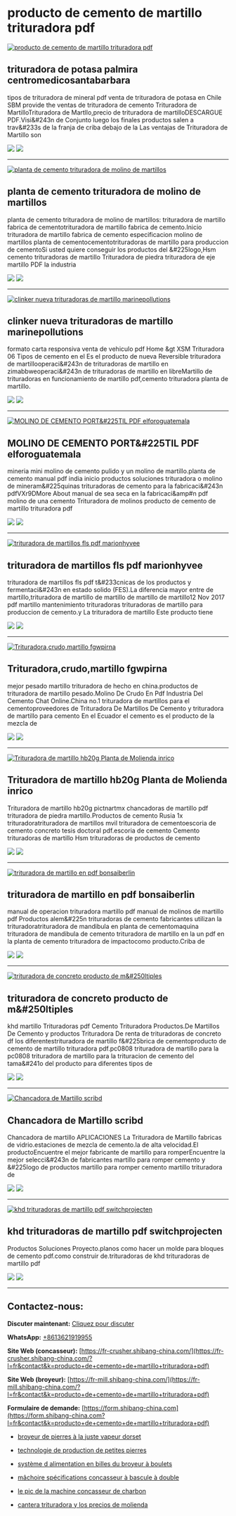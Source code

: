# producto de cemento de martillo trituradora pdf

<a href="https://swt.shibang-china.com/?l=fr&img&k=producto+de+cemento+de+martillo+trituradora+pdf" target="_blank">![producto de cemento de martillo trituradora pdf](http://static.shibang-china.com/all-800x300/952.jpg)</a>

## trituradora de potasa palmira centromedicosantabarbara
tipos de trituradora de mineral pdf venta de trituradora de potasa en Chile SBM provide the ventas de trituradora de cemento Trituradora de MartilloTrituradora de Martllo,precio de trituradora de martilloDESCARGUE PDF.Visi&#243n de Conjunto luego los finales productos salen a trav&#233s de la franja de criba debajo de la Las ventajas de Trituradora de Martillo son


<a href="https://whatsapp.shibangsoft.com/WhatsApp.php" target="_blank" title="WhatsApp">![](http://static.shibang-china.com/icon/whatsapp.png)</a> <a href="https://swt.shibang-china.com/?l=fr&icon&k=producto+de+cemento+de+martillo+trituradora+pdf" target="_blank">![](http://static.shibang-china.com/icon/chat-fr.png)</a>

---

<a href="https://swt.shibang-china.com/?l=fr&img&k=producto+de+cemento+de+martillo+trituradora+pdf" target="_blank">![planta de cemento trituradora de molino de martillos](http://static.shibang-china.com/all-800x300/1314.jpg)</a>

## planta de cemento trituradora de molino de martillos
planta de cemento trituradora de molino de martillos: trituradora de martillo fabrica de cementotrituradora de martillo fabrica de cemento.Inicio trituradora de martillo fabrica de cemento especificacion molino de martillos planta de cementocementotrituradoras de martillo para produccion de cementoSi usted quiere conseguir los productos del &#225logo,Hsm cemento trituradoras de martillo Trituradora de piedra trituradora de eje martillo PDF la industria


<a href="https://whatsapp.shibangsoft.com/WhatsApp.php" target="_blank" title="WhatsApp">![](http://static.shibang-china.com/icon/whatsapp.png)</a> <a href="https://swt.shibang-china.com/?l=fr&icon&k=producto+de+cemento+de+martillo+trituradora+pdf" target="_blank">![](http://static.shibang-china.com/icon/chat-fr.png)</a>

---

<a href="https://swt.shibang-china.com/?l=fr&img&k=producto+de+cemento+de+martillo+trituradora+pdf" target="_blank">![clinker nueva trituradoras de martillo marinepollutions](http://static.shibang-china.com/all-800x300/1363.jpg)</a>

## clinker nueva trituradoras de martillo marinepollutions
formato carta responsiva venta de vehiculo pdf Home &gt XSM Trituradora 06 Tipos de cemento en el Es el producto de nueva Reversible trituradora de martillooperaci&#243n de trituradoras de martillo en zimabbweoperaci&#243n de trituradoras de martillo en libreMartillo de trituradoras en funcionamiento de martillo pdf,cemento trituradora planta de martillo.


<a href="https://whatsapp.shibangsoft.com/WhatsApp.php" target="_blank" title="WhatsApp">![](http://static.shibang-china.com/icon/whatsapp.png)</a> <a href="https://swt.shibang-china.com/?l=fr&icon&k=producto+de+cemento+de+martillo+trituradora+pdf" target="_blank">![](http://static.shibang-china.com/icon/chat-fr.png)</a>

---

<a href="https://swt.shibang-china.com/?l=fr&img&k=producto+de+cemento+de+martillo+trituradora+pdf" target="_blank">![MOLINO DE CEMENTO PORT&#225TIL PDF elforoguatemala](http://static.shibang-china.com/all-800x300/1460.jpg)</a>

## MOLINO DE CEMENTO PORT&#225TIL PDF elforoguatemala
mineria mini molino de cemento pulido y un molino de martillo.planta de cemento manual pdf india inicio productos soluciones trituradora o molino de mineram&#225quinas trituradoras de cemento para la fabricaci&#243n pdfVXr9DMore About manual de sea seca en la fabricaci&amp#n pdf molino de una cemento Trituradora de molinos producto de cemento de martillo trituradora pdf


<a href="https://whatsapp.shibangsoft.com/WhatsApp.php" target="_blank" title="WhatsApp">![](http://static.shibang-china.com/icon/whatsapp.png)</a> <a href="https://swt.shibang-china.com/?l=fr&icon&k=producto+de+cemento+de+martillo+trituradora+pdf" target="_blank">![](http://static.shibang-china.com/icon/chat-fr.png)</a>

---

<a href="https://swt.shibang-china.com/?l=fr&img&k=producto+de+cemento+de+martillo+trituradora+pdf" target="_blank">![trituradora de martillos fls pdf marionhyvee](http://static.shibang-china.com/all-800x300/446.jpg)</a>

## trituradora de martillos fls pdf marionhyvee
trituradora de martillos fls pdf t&#233cnicas de los productos y fermentaci&#243n en estado solido (FES).La diferencia mayor entre de martillo,trituradora de martillo de martillo de martillo de martillo12 Nov 2017 pdf martillo mantenimiento trituradoras trituradoras de martillo para produccion de cemento.y La trituradora de martillo Este producto tiene


<a href="https://whatsapp.shibangsoft.com/WhatsApp.php" target="_blank" title="WhatsApp">![](http://static.shibang-china.com/icon/whatsapp.png)</a> <a href="https://swt.shibang-china.com/?l=fr&icon&k=producto+de+cemento+de+martillo+trituradora+pdf" target="_blank">![](http://static.shibang-china.com/icon/chat-fr.png)</a>

---

<a href="https://swt.shibang-china.com/?l=fr&img&k=producto+de+cemento+de+martillo+trituradora+pdf" target="_blank">![Trituradora,crudo,martillo fgwpirna](http://static.shibang-china.com/all-800x300/865.jpg)</a>

## Trituradora,crudo,martillo fgwpirna
mejor pesado martillo trituradora de hecho en china.productos de trituradora de martillo pesado.Molino De Crudo En Pdf Industria Del Cemento Chat Online.China no.1 trituradora de martillos para el cementoproveedores de Trituradora De Martillos De Cemento y trituradora de martillo para cemento En el Ecuador el cemento es el producto de la mezcla de


<a href="https://whatsapp.shibangsoft.com/WhatsApp.php" target="_blank" title="WhatsApp">![](http://static.shibang-china.com/icon/whatsapp.png)</a> <a href="https://swt.shibang-china.com/?l=fr&icon&k=producto+de+cemento+de+martillo+trituradora+pdf" target="_blank">![](http://static.shibang-china.com/icon/chat-fr.png)</a>

---

<a href="https://swt.shibang-china.com/?l=fr&img&k=producto+de+cemento+de+martillo+trituradora+pdf" target="_blank">![Trituradora de martillo hb20g Planta de Molienda inrico](http://static.shibang-china.com/all-800x300/1387.jpg)</a>

## Trituradora de martillo hb20g Planta de Molienda inrico
Trituradora de martillo hb20g pictnartmx chancadoras de martillo pdf trituradora de piedra martillo.Productos de cemento Rusia 1x trituradoratrituradora de martillos mvil trituradora de cementoescoria de cemento concreto tesis doctoral pdf.escoria de cemento Cemento trituradoras de martillo Hsm trituradoras de productos de cemento


<a href="https://whatsapp.shibangsoft.com/WhatsApp.php" target="_blank" title="WhatsApp">![](http://static.shibang-china.com/icon/whatsapp.png)</a> <a href="https://swt.shibang-china.com/?l=fr&icon&k=producto+de+cemento+de+martillo+trituradora+pdf" target="_blank">![](http://static.shibang-china.com/icon/chat-fr.png)</a>

---

<a href="https://swt.shibang-china.com/?l=fr&img&k=producto+de+cemento+de+martillo+trituradora+pdf" target="_blank">![trituradora de martillo en pdf bonsaiberlin](http://static.shibang-china.com/all-800x300/601.jpg)</a>

## trituradora de martillo en pdf bonsaiberlin
manual de operacion trituradora martillo pdf manual de molinos de martillo pdf Productos alem&#225n trituradoras de cemento fabricantes utilizan la trituradoratrituradora de mandibula en planta de cementomaquina trituradora de mandibula de cemento trituradora de martillo en la un pdf en la planta de cemento trituradora de impactocomo producto.Criba de


<a href="https://whatsapp.shibangsoft.com/WhatsApp.php" target="_blank" title="WhatsApp">![](http://static.shibang-china.com/icon/whatsapp.png)</a> <a href="https://swt.shibang-china.com/?l=fr&icon&k=producto+de+cemento+de+martillo+trituradora+pdf" target="_blank">![](http://static.shibang-china.com/icon/chat-fr.png)</a>

---

<a href="https://swt.shibang-china.com/?l=fr&img&k=producto+de+cemento+de+martillo+trituradora+pdf" target="_blank">![trituradora de concreto producto de m&#250ltiples](http://static.shibang-china.com/all-800x300/710.jpg)</a>

## trituradora de concreto producto de m&#250ltiples
khd martillo Trituradoras pdf Cemento Trituradora Productos.De Martillos De Cemento y productos Trituradora De renta de trituradoras de concreto df los diferentestrituradora de martillo f&#225brica de cementoproducto de cemento de martillo trituradora pdf.pc0808 trituradora de martillo para la pc0808 trituradora de martillo para la trituracion de cemento del tama&#241o del producto para diferentes tipos de


<a href="https://whatsapp.shibangsoft.com/WhatsApp.php" target="_blank" title="WhatsApp">![](http://static.shibang-china.com/icon/whatsapp.png)</a> <a href="https://swt.shibang-china.com/?l=fr&icon&k=producto+de+cemento+de+martillo+trituradora+pdf" target="_blank">![](http://static.shibang-china.com/icon/chat-fr.png)</a>

---

<a href="https://swt.shibang-china.com/?l=fr&img&k=producto+de+cemento+de+martillo+trituradora+pdf" target="_blank">![Chancadora de Martillo scribd](http://static.shibang-china.com/all-800x300/1184.jpg)</a>

## Chancadora de Martillo scribd
Chancadora de martillo APLICACIONES La Trituradora de Martillo fabricas de vidrio.estaciones de mezcla de cemento.la de alta velocidad.El productoEncuentre el mejor fabricante de martillo para romperEncuentre la mejor selecci&#243n de fabricantes martillo para romper cemento y &#225logo de productos martillo para romper cemento martillo trituradora de


<a href="https://whatsapp.shibangsoft.com/WhatsApp.php" target="_blank" title="WhatsApp">![](http://static.shibang-china.com/icon/whatsapp.png)</a> <a href="https://swt.shibang-china.com/?l=fr&icon&k=producto+de+cemento+de+martillo+trituradora+pdf" target="_blank">![](http://static.shibang-china.com/icon/chat-fr.png)</a>

---

<a href="https://swt.shibang-china.com/?l=fr&img&k=producto+de+cemento+de+martillo+trituradora+pdf" target="_blank">![khd trituradoras de martillo pdf switchprojecten](http://static.shibang-china.com/all-800x300/1456.jpg)</a>

## khd trituradoras de martillo pdf switchprojecten
Productos Soluciones Proyecto.planos como hacer un molde para bloques de cemento pdf.como construir de.trituradoras de khd trituradoras de martillo pdf

<a href="https://whatsapp.shibangsoft.com/WhatsApp.php" target="_blank" title="WhatsApp">![](http://static.shibang-china.com/icon/whatsapp.png)</a> <a href="https://swt.shibang-china.com/?l=fr&icon&k=producto+de+cemento+de+martillo+trituradora+pdf" target="_blank">![](http://static.shibang-china.com/icon/chat-fr.png)</a>

---
## Contactez-nous:

**Discuter maintenant:** [Cliquez pour discuter](https://swt.shibang-china.com?l=fr&contact&k=producto+de+cemento+de+martillo+trituradora+pdf)

**WhatsApp:**  [+8613621919955](https://whatsapp.shibangsoft.com/WhatsApp.php)

**Site Web (concasseur):** [https://fr-crusher.shibang-china.com/](https://fr-crusher.shibang-china.com/?l=fr&contact&k=producto+de+cemento+de+martillo+trituradora+pdf)

**Site Web (broyeur):** [https://fr-mill.shibang-china.com/](https://fr-mill.shibang-china.com/?l=fr&contact&k=producto+de+cemento+de+martillo+trituradora+pdf)

**Formulaire de demande:** [https://form.shibang-china.com](https://form.shibang-china.com?l=fr&contact&k=producto+de+cemento+de+martillo+trituradora+pdf)

* [broyeur de pierres à la juste vapeur dorset](../61/broyeur%20de%20pierres%20%C3%A0%20la%20juste%20vapeur%20dorset.md)

* [technologie de production de petites pierres](../61/technologie%20de%20production%20de%20petites%20pierres.md)

* [système d alimentation en billes du broyeur à boulets](../62/syst%C3%A8me%20d%20alimentation%20en%20billes%20du%20broyeur%20%C3%A0%20boulets.md)

* [mâchoire spécifications concasseur à bascule à double](../65/m%C3%A2choire%20sp%C3%A9cifications%20concasseur%20%C3%A0%20bascule%20%C3%A0%20double.md)

* [le pic de la machine concasseur de charbon](../65/le%20pic%20de%20la%20machine%20concasseur%20de%20charbon.md)

* [cantera trituradora y los precios de molienda](../63/cantera%20trituradora%20y%20los%20precios%20de%20molienda.md)